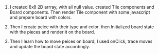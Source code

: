 
1. I created 8x8 2D arrray, with all null value. created Tile components and Board components. Then render Tile component with some javascript and prepare board with colors.

2. Then I create peice with their type and color. then Initialized board state with the pieces and render it on the board.

3. Then I learn how to move peices on board, I used onClick, trace moves and update the board state accordingly.


